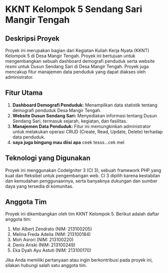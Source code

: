 # KKNT Kelompok 5 Sendang Sari Mangir Tengah

## Deskripsi Proyek

Proyek ini merupakan bagian dari Kegiatan Kuliah Kerja Nyata (KKNT) Kelompok 5 di Desa Mangir Tengah. Proyek ini bertujuan untuk mengembangkan sebuah dashboard demografi penduduk serta website resmi untuk Dusun Sendang Sari di Desa Mangir Tengah. Proyek juga mencakup fitur manajemen data penduduk yang dapat diakses oleh administrator.

## Fitur Utama

1. **Dashboard Demografi Penduduk:** Menampilkan data statistik tentang demografi penduduk Desa Mangir Tengah.
2. **Website Dusun Sendang Sari:** Menyediakan informasi tentang Dusun Sendang Sari, termasuk sejarah, kegiatan, dan fasilitas.
3. **Manajemen Data Penduduk:** Fitur ini memungkinkan administrator untuk melakukan operasi CRUD (Create, Read, Update, Delete) terhadap data penduduk.
4. **saya juga bingung mau diisi apa** ceek tesss...cek mel

## Teknologi yang Digunakan

Proyek ini menggunakan CodeIgniter 3 (CI 3), sebuah framework PHP yang kuat dan fleksibel untuk pengembangan web. CI 3 dipilih karena kestabilan dan kemudahan penggunaannya, serta banyaknya dukungan dan sumber daya yang tersedia di komunitas.

## Anggota Tim

Proyek ini dikembangkan oleh tim KKNT Kelompok 5. Berikut adalah daftar anggota tim:

1. Mei Albert Zendrato (NIM: 213100205)
2. Melina Freda Adelia (NIM: 213100184)
3. Moh Asrori (NIM: 213100220)
4. Denis Ariski (NIM: 213100249)
5. Eka Dyah Ayu Astuti (NIM: 213100170)

Jika Anda memiliki pertanyaan atau ingin berkontribusi pada proyek ini, silakan hubungi salah satu anggota tim.
